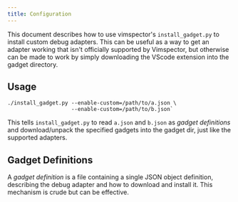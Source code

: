 ```yaml
---
title: Configuration
---
```


This document describes how to use vimspector's `install_gadget.py` to install
custom debug adapters. This can be useful as a way to get an adapter working
that isn't officially supported by Vimspector, but otherwise can be made to work
by simply downloading the VScode extension into the gadget directory.

## Usage

```
./install_gadget.py --enable-custom=/path/to/a.json \
                    --enable-custom=/path/to/b.json`
```

This tells `install_gadget.py` to read `a.json` and `b.json` as _gadget
definitions_ and download/unpack the specified gadgets into the gadget dir, just
like the supported adapters.

## Gadget Definitions

A _gadget definition_ is a file containing a single JSON object definition,
describing the debug adapter and how to download and install it. This mechanism
is crude but can be effective.
